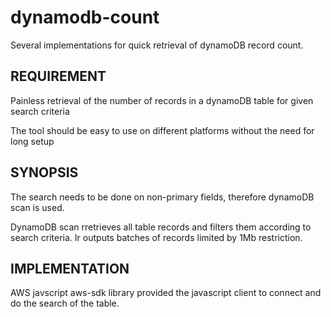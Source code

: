 # dynamodb-count
Several implementations for quick retrieval of dynamoDB record count.

## REQUIREMENT

Painless retrieval of the number of records in a dynamoDB table for given search criteria

The tool should be easy to use on different platforms without the need for long setup

## SYNOPSIS

The search needs to be done on non-primary fields, therefore dynamoDB scan is used.

DynamoDB scan rretrieves all table records and filters them according to search criteria. Ir outputs batches of records limited by 1Mb restriction.  

## IMPLEMENTATION

AWS javscript aws-sdk library provided the javascript client to connect and do the search of the table.

